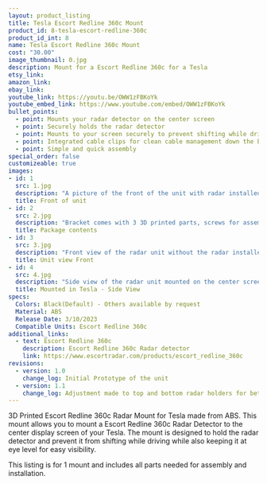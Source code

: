 ```yaml
---
layout: product_listing
title: Tesla Escort Redline 360c Mount
product_id: 8-tesla-escort-redline-360c
product_id_int: 8
name: Tesla Escort Redline 360c Mount
cost: "30.00"
image_thumbnail: 0.jpg
description: Mount for a Escort Redline 360c for a Tesla
etsy_link: 
amazon_link: 
ebay_link: 
youtube_link: https://youtu.be/OWW1zFBKoYk
youtube_embed_link: https://www.youtube.com/embed/OWW1zFBKoYk
bullet_points:
  - point: Mounts your radar detector on the center screen
  - point: Securely holds the radar detector
  - point: Mounts to your screen securely to prevent shifting while driving
  - point: Integrated cable clips for clean cable management down the back of your screen
  - point: Simple and quick assembly
special_order: false
customizeable: true
images:
- id: 1
  src: 1.jpg
  description: "A picture of the front of the unit with radar installed"
  title: Front of unit
- id: 2
  src: 2.jpg
  description: "Bracket comes with 3 3D printed parts, screws for assembly, a hex wrench, instruction sheet and a alcohol cleaning pad"
  title: Package contents
- id: 3
  src: 3.jpg
  description: "Front view of the radar unit without the radar installed"
  title: Unit view Front
- id: 4
  src: 4.jpg
  description: "Side view of the radar unit mounted on the center screen of a Tesla"
  title: Mounted in Tesla - Side View
specs:
  Colors: Black(Default) - Others available by request 
  Material: ABS
  Release Date: 3/10/2023
  Compatible Units: Escort Redline 360c
additional_links:
  - text: Escort Redline 360c
    description: Escort Redline 360c Radar detector 
    link: https://www.escortradar.com/products/escort_redline_360c
revisions:
  - version: 1.0
    change_log: Initial Prototype of the unit
  - version: 1.1
    change_log: Adjustment made to top and bottom radar holders for better printability. Screws length changed for this part. First unit available for purchase.
---
```


3D Printed Escort Redline 360c Radar Mount for Tesla made from ABS. This mount allows you to mount a Escort Redline 360c Radar Detector to the center display screen of your Tesla. The mount is designed to hold the radar detector and prevent it from shifting while driving while also keeping it at eye level for easy visibility.

This listing is for 1 mount and includes all parts needed for assembly and installation.

